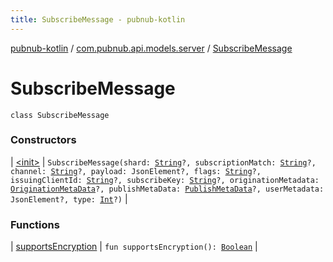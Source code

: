 ```yaml
---
title: SubscribeMessage - pubnub-kotlin
---
```


[pubnub-kotlin](../../index.html) / [com.pubnub.api.models.server](../index.html) / [SubscribeMessage](./index.html)

# SubscribeMessage

`class SubscribeMessage`

### Constructors

| [&lt;init&gt;](-init-.html) | `SubscribeMessage(shard: `[`String`](https://kotlinlang.org/api/latest/jvm/stdlib/kotlin/-string/index.html)`?, subscriptionMatch: `[`String`](https://kotlinlang.org/api/latest/jvm/stdlib/kotlin/-string/index.html)`?, channel: `[`String`](https://kotlinlang.org/api/latest/jvm/stdlib/kotlin/-string/index.html)`?, payload: JsonElement?, flags: `[`String`](https://kotlinlang.org/api/latest/jvm/stdlib/kotlin/-string/index.html)`?, issuingClientId: `[`String`](https://kotlinlang.org/api/latest/jvm/stdlib/kotlin/-string/index.html)`?, subscribeKey: `[`String`](https://kotlinlang.org/api/latest/jvm/stdlib/kotlin/-string/index.html)`?, originationMetadata: `[`OriginationMetaData`](../-origination-meta-data/index.html)`?, publishMetaData: `[`PublishMetaData`](../-publish-meta-data/index.html)`?, userMetadata: JsonElement?, type: `[`Int`](https://kotlinlang.org/api/latest/jvm/stdlib/kotlin/-int/index.html)`?)` |

### Functions

| [supportsEncryption](supports-encryption.html) | `fun supportsEncryption(): `[`Boolean`](https://kotlinlang.org/api/latest/jvm/stdlib/kotlin/-boolean/index.html) |

